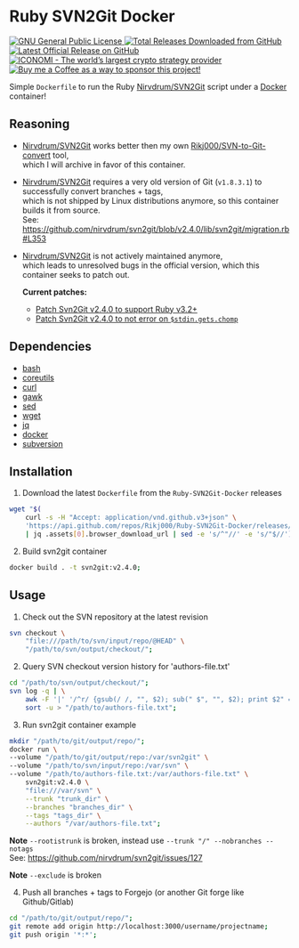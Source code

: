 # Ruby SVN2Git Docker

<p align="left">
    <a href="https://github.com/Rikj000/Ruby-SVN2Git-Docker/blob/development/LICENSE">
        <img src="https://img.shields.io/github/license/Rikj000/Ruby-SVN2Git-Docker?label=License&logo=gnu" alt="GNU General Public License">
    </a> <a href="https://github.com/Rikj000/Ruby-SVN2Git-Docker/releases">
        <img src="https://img.shields.io/github/downloads/Rikj000/Ruby-SVN2Git-Docker/total?label=Total%20Downloads&logo=github" alt="Total Releases Downloaded from GitHub">
    </a> <a href="https://github.com/Rikj000/Ruby-SVN2Git-Docker/releases/latest">
        <img src="https://img.shields.io/github/v/release/Rikj000/Ruby-SVN2Git-Docker?include_prereleases&label=Latest%20Release&logo=github" alt="Latest Official Release on GitHub">
    </a> <a href="https://www.iconomi.com/register?ref=zQQPK">
        <img src="https://img.shields.io/badge/ICONOMI-Join-blue?logo=bitcoin&logoColor=white" alt="ICONOMI - The world’s largest crypto strategy provider">
    </a> <a href="https://www.buymeacoffee.com/Rikj000">
        <img src="https://img.shields.io/badge/-Buy%20me%20a%20Coffee!-FFDD00?logo=buy-me-a-coffee&logoColor=black" alt="Buy me a Coffee as a way to sponsor this project!"> 
    </a>
</p>

Simple `Dockerfile` to run the Ruby [Nirvdrum/SVN2Git](https://github.com/nirvdrum/svn2git) script under a [Docker](https://www.docker.com/) container!

## Reasoning
- [Nirvdrum/SVN2Git](https://github.com/nirvdrum/svn2git) works better then my own [Rikj000/SVN-to-Git-convert](https://github.com/Rikj000/SVN-to-Git-convert) tool,   
    which I will archive in favor of this container.
- [Nirvdrum/SVN2Git](https://github.com/nirvdrum/svn2git) requires a very old version of Git (`v1.8.3.1`) to successfully convert branches + tags,   
    which is not shipped by Linux distributions anymore, so this container builds it from source.   
    See: https://github.com/nirvdrum/svn2git/blob/v2.4.0/lib/svn2git/migration.rb#L353
- [Nirvdrum/SVN2Git](https://github.com/nirvdrum/svn2git) is not actively maintained anymore,   
    which leads to unresolved bugs in the official version, which this container seeks to patch out.

    **Current patches:**
    - [Patch Svn2Git v2.4.0 to support Ruby v3.2+](https://github.com/nirvdrum/svn2git/pull/333)
    - [Patch Svn2Git v2.4.0 to not error on `$stdin.gets.chomp`](https://github.com/nirvdrum/svn2git/pull/308)

## Dependencies
- [bash](https://archlinux.org/packages/core/x86_64/bash/)
- [coreutils](https://archlinux.org/packages/core/x86_64/coreutils/)
- [curl](https://archlinux.org/packages/core/x86_64/curl/)
- [gawk](https://archlinux.org/packages/core/x86_64/gawk/)
- [sed](https://archlinux.org/packages/core/x86_64/sed/)
- [wget](https://archlinux.org/packages/extra/x86_64/wget/)
- [jq](https://archlinux.org/packages/extra/x86_64/jq/)
- [docker](https://archlinux.org/packages/extra/x86_64/docker/)
- [subversion](https://archlinux.org/packages/extra/x86_64/subversion/)

## Installation
1. Download the latest `Dockerfile` from the `Ruby-SVN2Git-Docker` releases
```bash
wget "$(
    curl -s -H "Accept: application/vnd.github.v3+json" \
    'https://api.github.com/repos/Rikj000/Ruby-SVN2Git-Docker/releases/latest' \
    | jq .assets[0].browser_download_url | sed -e 's/^"//' -e 's/"$//')";
```

2. Build svn2git container
```bash
docker build . -t svn2git:v2.4.0;
```

## Usage

1. Check out the SVN repository at the latest revision
```bash
svn checkout \
    "file:///path/to/svn/input/repo/@HEAD" \
    "/path/to/svn/output/checkout/";
```

2. Query SVN checkout version history for 'authors-file.txt'
```bash
cd "/path/to/svn/output/checkout/";
svn log -q | \
    awk -F '|' '/^r/ {gsub(/ /, "", $2); sub(" $", "", $2); print $2" = "$2" <"$2">"}' | \
    sort -u > "/path/to/authors-file.txt";
```

3. Run svn2git container example
```bash
mkdir "/path/to/git/output/repo/";
docker run \
--volume "/path/to/git/output/repo:/var/svn2git" \
--volume "/path/to/svn/input/repo:/var/svn" \
--volume "/path/to/authors-file.txt:/var/authors-file.txt" \
    svn2git:v2.4.0 \
    "file:///var/svn" \
    --trunk "trunk_dir" \
    --branches "branches_dir" \
    --tags "tags_dir" \
    --authors "/var/authors-file.txt";
```

**Note** `--rootistrunk` is broken, instead use `--trunk "/" --nobranches --notags`    
See: https://github.com/nirvdrum/svn2git/issues/127

**Note** `--exclude` is broken

4. Push all branches + tags to Forgejo (or another Git forge like Github/Gitlab)
```bash
cd "/path/to/git/output/repo/";
git remote add origin http://localhost:3000/username/projectname;
git push origin '*:*';
```
